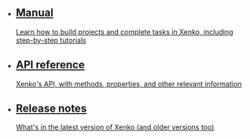 <style>
	.sideaffix, h1{
		display: none;
	}
</style>

# Xenko documentation
<ul class="documentation_list col-md-5 col-sm-10">
	<li>
		<a href="manual/index.html">
			<h2>
				Manual
			</h2>
			<div class="xi_arrowLink"></div>
			<p>
				Learn how to build projects and complete tasks in Xenko, including step-by-step tutorials
			</p>
		</a>
	</li>
	<li>
		<a href="api/SiliconStudio.Xenko.Engine.yml">
			<h2>
				API reference
			</h2>
			<div class="xi_arrowLink"></div>
			<p>
				Xenko's API, with methods, properties, and other relevant information
			</p>
		</a>
	</li>
	<li>
		<a href="ReleaseNotes/index.html">
			<h2>
				Release notes
			</h2>
			<div class="xi_arrowLink"></div>
			<p>
				What's in the latest version of Xenko (and older versions too)
			</p>
		</a>
	</li>
</ul>
